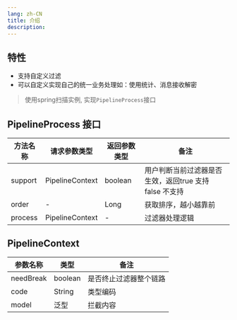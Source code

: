 ```yaml
---
lang: zh-CN
title: 介绍
description: 
---
```


## 特性

- 支持自定义过滤
- 可以自定义实现自己的统一业务处理如：使用统计、消息接收解密

> 使用spring扫描实例, 实现`PipelineProcess`接口

## PipelineProcess 接口

| 方法名称    | 请求参数类型          | 返回参数类型  | 备注                                |
|---------|-----------------|---------|-----------------------------------|
| support | PipelineContext | boolean | 用户判断当前过滤器是否生效，返回true 支持 false 不支持 |
| order   | -               | Long    | 获取排序，越小越靠前                        |
| process | PipelineContext | -       | 过滤器处理逻辑                           |

## PipelineContext

| 参数名称      | 类型      | 备注          |
|-----------|---------|-------------|
| needBreak | boolean | 是否终止过滤器整个链路 |
| code      | String  | 类型编码        |
| model     | 泛型      | 拦截内容        |
